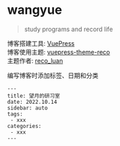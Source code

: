 # wangyue

> study programs and record life

博客搭建工具: [VuePress](https://vuepress.vuejs.org/zh/)  
博客使用主题: [vuepress-theme-reco](https://vuepress-theme-reco.recoluan.com/)  
主题作者: [reco_luan](https://github.com/recoluan)

编写博客时添加标签、日期和分类
```
---
title: 望月的研习室
date: 2022.10.14
sidebar: auto
tags:
 - xxx
categories:
 - xxx
---
```